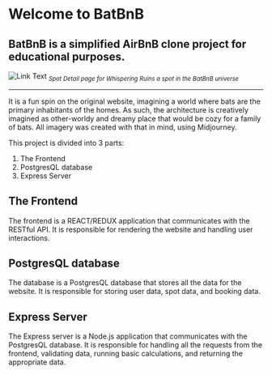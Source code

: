 # Welcome to BatBnB
## BatBnB is a simplified AirBnB clone project for educational purposes.

![Link Text](https://batbnb.s3.us-west-1.amazonaws.com/destroyedPallace/dpScreenshot.png)
<sub>*Spot Detail page for Whispering Ruins a spot in the BatBnB universe*</sub>

<hr/>
  It is a fun spin on the original website, imagining a world where bats are the primary inhabitants of the homes. As such, the architecture is creatively imagined as other-worldy and dreamy place that would be cozy for a family of bats. All imagery was created with that in mind, using Midjourney.

This project is divided into 3 parts:

1. The Frontend
3. PostgresQL database
3. Express Server

## The Frontend
The frontend is a REACT/REDUX application that communicates with the RESTful API. It is responsible for rendering the website and handling user interactions.

## PostgresQL database
The database is a PostgresQL database that stores all the data for the website. It is responsible for storing user data, spot data, and booking data.

## Express Server
The Express server is a Node.js application that communicates with the PostgresQL database. It is responsible for handling all the requests from the frontend, validating data, running basic calculations, and returning the appropriate data.

